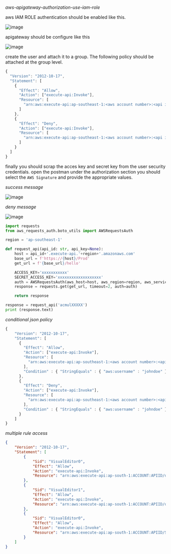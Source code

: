 _aws-apigateway-authorization-use-iam-role_

aws IAM ROLE authentication should be enabled like this.

![image](https://user-images.githubusercontent.com/57703276/220544675-9232f6c9-deb9-4103-90a3-d8a4d0e72132.png)

apigateway should be configure like this

![image](https://user-images.githubusercontent.com/57703276/220544832-e8caa984-443a-48fb-863f-adf8b1930d62.png)



create the user and attach it to a group. The following policy should be attached at the group level.

```js
{
  "Version": "2012-10-17",
  "Statement": [
    {
      "Effect": "Allow",
      "Action": ["execute-api:Invoke"],
      "Resource": [
        "arn:aws:execute-api:ap-southeast-1:<aws account number>:<api id>/*/GET/bds"
      ]
    },
    {
      "Effect": "Deny",
      "Action": ["execute-api:Invoke"],
      "Resource": [
        "arn:aws:execute-api:ap-southeast-1:<aws account number>:<api id>/*/GET/gino"
      ]
    }
  ]
}
```

finally you should scrap the acces key and secret key from the user security credentials. open the postman under the authorization section you should select the `AWS Signature` and provide the appropriate values.

_success message_

![image](https://user-images.githubusercontent.com/57703276/220546560-7df683e7-ef23-45e0-8627-95e85390258f.png)

_deny message_

![image](https://user-images.githubusercontent.com/57703276/220546870-019dc3b2-57df-4a5f-b877-6a579bc4d074.png)


```py
import requests
from aws_requests_auth.boto_utils import AWSRequestsAuth

region = 'ap-southeast-1'

def request_api(api_id: str, api_key=None): 
    host = api_id+'.execute-api.'+region+'.amazonaws.com'
    base_url = f'https://{host}/Prod'
    get_url = f'{base_url}/hello'

    ACCESS_KEY='xxxxxxxxxxx'
    SECRET_ACCESS_KEY='xxxxxxxxxxxxxxxxxxx'
    auth = AWSRequestsAuth(aws_host=host, aws_region=region, aws_service='execute-api', aws_access_key=ACCESS_KEY, aws_secret_access_key=SECRET_ACCESS_KEY)
    response = requests.get(get_url, timeout=2, auth=auth)

    return response

response = request_api('acmulXXXXX')
print (response.text)

```


_conditional json policy_

```js
{
    "Version": "2012-10-17",
    "Statement": [
      {
        "Effect": "Allow",
        "Action": ["execute-api:Invoke"],
        "Resource": [
          "arn:aws:execute-api:ap-southeast-1:<aws account number>:<api id>/*/GET/bds"
        ],
        "Condition" : { "StringEquals" : { "aws:username" : "johndoe" }}
      },
      {
        "Effect": "Deny",
        "Action": ["execute-api:Invoke"],
        "Resource": [
          "arn:aws:execute-api:ap-southeast-1:<aws account number>:<api id>/*/GET/gino"
        ],
        "Condition" : { "StringEquals" : { "aws:username" : "johndoe" }}
      }
    ]
}
```



_multiple rule access_

```json
{
    "Version": "2012-10-17",
    "Statement": [
        {
            "Sid": "VisualEditor0",
            "Effect": "Allow",
            "Action": "execute-api:Invoke",
            "Resource": "arn:aws:execute-api:ap-south-1:ACCOUNT:APIID/dev/GET/gino"
        },
        {
            "Sid": "VisualEditor1",
            "Effect": "Allow",
            "Action": "execute-api:Invoke",
            "Resource": "arn:aws:execute-api:ap-south-1:ACCOUNT:APIID/dev/GET/demo"
        },
        {
            "Sid": "VisualEditor0",
            "Effect": "Allow",
            "Action": "execute-api:Invoke",
            "Resource": "arn:aws:execute-api:ap-south-1:ACCOUNT:APIID/STAGENAME/METHOD/PATH"
        }
    ]
}

```
